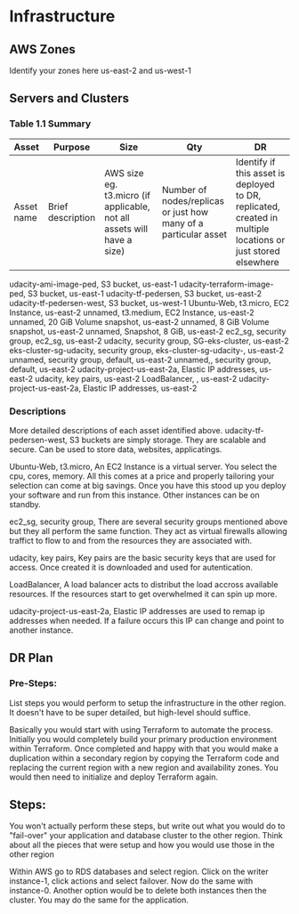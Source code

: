 # Infrastructure

## AWS Zones
Identify your zones here
us-east-2 and us-west-1

## Servers and Clusters

### Table 1.1 Summary
| Asset      | Purpose           | Size                                                                   | Qty                                                             | DR                                                                                                           |
|------------|-------------------|------------------------------------------------------------------------|-----------------------------------------------------------------|--------------------------------------------------------------------------------------------------------------|
| Asset name | Brief description | AWS size eg. t3.micro (if applicable, not all assets will have a size) | Number of nodes/replicas or just how many of a particular asset | Identify if this asset is deployed to DR, replicated, created in multiple locations or just stored elsewhere |
udacity-ami-image-ped, S3 bucket, us-east-1
udacity-terraform-image-ped, S3 bucket, us-east-1
udacity-tf-pedersen, S3 bucket, us-east-2
udacity-tf-pedersen-west, S3 bucket, us-west-1
Ubuntu-Web, t3.micro, EC2 Instance, us-east-2
unnamed, t3.medium, EC2 Instance, us-east-2
unnamed, 20 GiB Volume snapshot, us-east-2
unnamed,  8 GiB Volume snapshot, us-east-2
unnamed, Snapshot, 8 GiB, us-east-2
ec2_sg, security group, ec2_sg, us-east-2
udacity, security group, SG-eks-cluster, us-east-2
eks-cluster-sg-udacity, security group, eks-cluster-sg-udacity-, us-east-2
unnamed, security group, default, us-east-2
unnamed,, security group, default, us-east-2
udacity-project-us-east-2a, Elastic IP addresses, us-east-2
udacity, key pairs, us-east-2
LoadBalancer, , us-east-2
udacity-project-us-east-2a, Elastic IP addresses, us-east-2

### Descriptions
More detailed descriptions of each asset identified above.
udacity-tf-pedersen-west, S3 buckets are simply storage.  They are scalable and secure.  Can be used to store data, websites, applicatings.

Ubuntu-Web, t3.micro, An EC2 Instance is a virtual server.  You select the cpu, cores, memory.  All this comes at a price and properly tailoring your selection can come at big savings.  Once you have this stood up you deploy your software and run from this instance.  Other instances can be on standby.


ec2_sg, security group, There are several security groups mentioned above but they all perform the same function.  They act as virtual firewalls allowing traffict to flow to and from the resources they are associated with.


udacity, key pairs, 
Key pairs are the basic security keys that are used for access.  Once created it is downloaded and used for autentication.

LoadBalancer, A load balancer acts to distribut the load accross available resources.  If the resources start to get overwhelmed it can spin up more.

udacity-project-us-east-2a, Elastic IP addresses are used to remap ip addresses when needed.  If a failure occurs this IP can change and point to another instance.  

## DR Plan
### Pre-Steps:
List steps you would perform to setup the infrastructure in the other region. It doesn't have to be super detailed, but high-level should suffice.

Basically you would start with using Terraform to automate the process.  Initially you would completely build your primary production environment within Terraform.  Once completed and happy with that you would make a duplication within a secondary region by copying the Terraform code and replacing the current region with a new region and availability zones.  You would then need to initialize and deploy Terraform again.  

## Steps:
You won't actually perform these steps, but write out what you would do to "fail-over" your application and database cluster to the other region. Think about all the pieces that were setup and how you would use those in the other region

Within AWS go to RDS databases and select region.  Click on the writer instance-1, click actions and select failover. 
Now do the same with instance-0.  Another option would be to delete both instances then the cluster.  You may do the same for the application.
